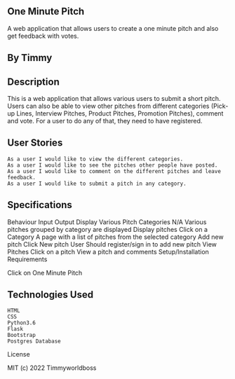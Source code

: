 ## One Minute Pitch
A web application that allows users to create a one minute pitch and also get feedback with votes.
## By Timmy


## Description

This is a web application that allows various users to submit a short pitch. Users can also be able to view other pitches from different categories (Pick-up Lines, Interview Pitches, Product Pitches, Promotion Pitches), comment and vote. For a user to do any of that, they need to have registered.

## User Stories

    As a user I would like to view the different categories.
    As a user I would like to see the pitches other people have posted.
    As a user I would like to comment on the different pitches and leave feedback.
    As a user I would like to submit a pitch in any category.

## Specifications
Behaviour 	Input 	Output
Display Various Pitch Categories 	N/A 	Various pitches grouped by category are displayed
Display pitches 	Click on a Category 	A page with a list of pitches from the selected category
Add new pitch 	Click New pitch 	User Should register/sign in to add new pitch
View Pitches 	Click on a pitch 	View a pitch and comments
Setup/Installation Requirements

Click on One Minute Pitch


## Technologies Used

    HTML
    CSS
    Python3.6
    Flask
    Bootstrap
    Postgres Database

License

MIT (c) 2022 Timmyworldboss